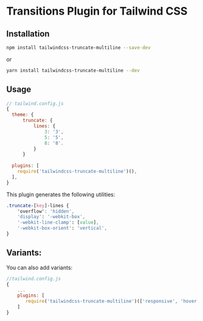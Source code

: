 # Transitions Plugin for Tailwind CSS

## Installation

```bash
npm install tailwindcss-truncate-multiline --save-dev
```

or

```bash
yarn install tailwindcss-truncate-multiline --dev
```



## Usage

```js
// tailwind.config.js
{
  theme: {
      truncate: {
          lines: {
              3: '3',
              5: '5',
              8: '8'.
          }
      }
    
  plugins: [
    require('tailwindcss-truncate-multiline')(),
  ],
}
```

This plugin generates the following utilities:

```css
.truncate-[key]-lines {
    'overflow': 'hidden',
    'display': '-webkit-box',
    '-webkit-line-clamp': [value],
    '-webkit-box-orient': 'vertical',
}
```

## Variants:
You can also add variants:
```js
//tailwind.config.js
{
    ...
    plugins: [
       require('tailwindcss-truncate-multiline')(['responsive', 'hover']), 
    ]
}
